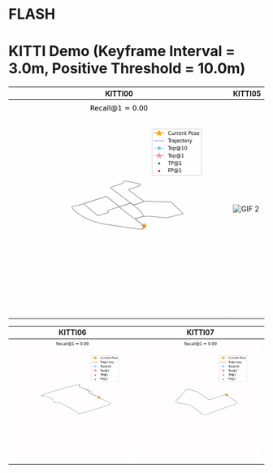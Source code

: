 # FLASH



# KITTI Demo (Keyframe Interval = 3.0m, Positive Threshold = 10.0m)


| KITTI00 | KITTI05 |
|----------------|----------------|
| ![GIF 1](fig/00.gif) | ![GIF 2](fig/02.gif) |

| KITTI06 | KITTI07 |
|------------|--------------|
| ![GIF 1](fig/06.gif) | ![GIF 2](fig/07.gif) |
